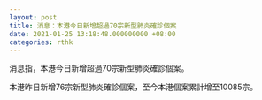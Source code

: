 ```yaml
---
layout: post
title: 消息：本港今日新增超過70宗新型肺炎確診個案
date: 2021-01-25 13:18:48.000000000 +08:00
categories: rthk
---
```


消息指，本港今日新增超過70宗新型肺炎確診個案。

本港昨日新增76宗新型肺炎確診個案，至今本港個案累計增至10085宗。
